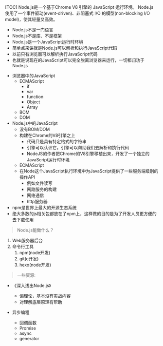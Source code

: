 [TOC]
Node.js是一个基于Chrome V8 引擎的 JavaScript 运行环境。
Node.js 使用了一个事件驱动(event-driven)、非阻塞式 I/O 的模型(non-blocking I/O model)，使其轻量又高效。

- Node.js不是一门语言
- Node.js不是库、不是框架
- Node.js是一个JavaScript运行时环境
- 简单点来讲就是Node.js可以解析和执行JavaScript代码
- 以前只有浏览器可以解析执行JavaScript代码
- 也就是说现在的JavaScript可以完全脱离浏览器来运行，一切都归功于Node.js

* 浏览器中的JavaScript
    * ECMAScript
        * if
        * var
        * function
        * Object
        * Array
    * BOM
    * DOM
* Node.js中的JavaScript
    * 没有BOM/DOM
    * 构建在Chrome的V8引擎之上
        * 代码只是具有特定格式的字符串
        * 引擎可以认识它，引擎可以帮助我们去解析和执行代码
        * NodeJS的作者把Chrome的V8引擎移植出来，开发了一个独立的JavaScript运行时环境
    * ECMAScript
    * 在Node这个JavaScript执行环境中为JavaScript提供了一些服务端级别的操作API
        * 例如文件读写
        * 网路服务的构建
        * 网络通信
        * http服务器
* npm是世界上最大的开源生态系统
* 绝大多数的js相关包都放在了npm上，这样做的目的是为了开发人员更方便的去下载使用

>Node.js能做什么？

1. Web服务器后台
2. 命令行工具
    1. npm(node开发)
    2. git(c开发)
    3. hexo(node开发)

>一些资源:

* 《深入浅出Node.js》
    * 偏理论，基本没有实战内容
    * 对理解底层原理有帮助

* 异步编程
    * 回调函数
    * Promise
    * async
    * generator